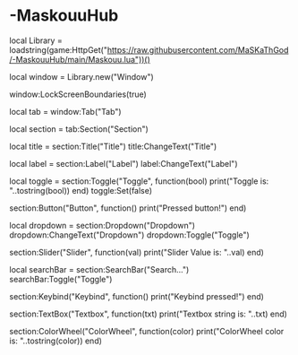 # -MaskouuHub
local Library = loadstring(game:HttpGet("https://raw.githubusercontent.com/MaSKaThGod/-MaskouuHub/main/Maskouu.lua"))()

local window = Library.new("Window") 

window:LockScreenBoundaries(true) 

local tab = window:Tab("Tab") 

local section = tab:Section("Section") 

local title = section:Title("Title") 
title:ChangeText("Title") 

local label = section:Label("Label") 
label:ChangeText("Label") 

local toggle = section:Toggle("Toggle", function(bool)
   print("Toggle is: "..tostring(bool))
end) 
toggle:Set(false) 

section:Button("Button", function()
   print("Pressed button!")
end) 

local dropdown = section:Dropdown("Dropdown") 
dropdown:ChangeText("Dropdown")
dropdown:Toggle("Toggle") 

section:Slider("Slider", function(val)
   print("Slider Value is: "..val)
end) 

local searchBar = section:SearchBar("Search...") 
searchBar:Toggle("Toggle") 

section:Keybind("Keybind", function()
   print("Keybind pressed!")
end) 

section:TextBox("Textbox", function(txt)
   print("Textbox string is: "..txt)
end) 

section:ColorWheel("ColorWheel", function(color)
   print("ColorWheel color is: "..tostring(color))
end) 
